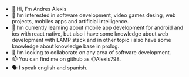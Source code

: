 - 👋 Hi, I’m Andres Alexis 
- 👀 I’m interested in software development, video games desing, web projects, mobiles apps and artificial intelligence.
- 🌱 I’m currently learning about mobile app development for android and ios with react native, but also i have some knowledge about web development with LAMP stack and in other topic i also have some knowledge about knowledge base in prolog.
- 💞️ I’m looking to collaborate on any area of software development.
- 📫 You can find me on github as @Alexis798.
- 🗣️ I speak english and spanish.

<!---
Alexis798/Alexis798 is a ✨ special ✨ repository because its `README.md` (this file) appears on your GitHub profile.
You can click the Preview link to take a look at your changes.
--->
